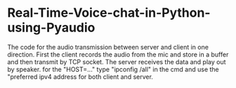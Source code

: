 # Real-Time-Voice-chat-in-Python-using-Pyaudio
The code for the audio transmission between server and client in one direction. First the client records the audio from the mic and store in a buffer and then transmit by TCP socket. The server receives the data and play out by speaker. 
for the "HOST=..." type "ipconfig /all" in the cmd and use the "preferred ipv4 address for both client and server.
